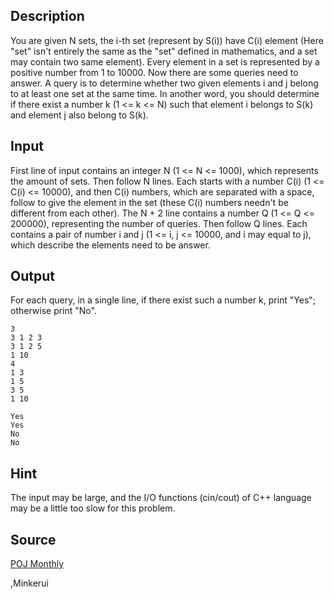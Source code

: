 <h2>Description</h2><p>You are given N sets, the i-th set (represent by S(i)) have C(i) element (Here "set" isn't entirely the same as the "set" defined in mathematics, and a set may contain two same element). Every element in a set is represented by a positive number from 1 to 10000. Now there are some queries need to answer. A query is to determine whether two given elements i and j belong to at least one set at the same time. In another word, you should determine if there exist a number k (1 &lt;= k &lt;= N) such that element i belongs to S(k) and element j also belong to S(k). </p><h2>Input</h2><p>First line of input contains an integer N (1 &lt;= N &lt;= 1000), which represents the amount of sets. Then follow N lines. Each starts with a number C(i) (1 &lt;= C(i) &lt;= 10000), and then C(i) numbers, which are separated with a space, follow to give the element in the set (these C(i) numbers needn't be different from each other). The N + 2 line contains a number Q (1 &lt;= Q &lt;= 200000), representing the number of queries. Then follow Q lines. Each contains a pair of number i and j (1 &lt;= i, j &lt;= 10000, and i may equal to j), which describe the elements need to be answer.</p><h2>Output</h2><p>For each query, in a single line, if there exist such a number k, print "Yes"; otherwise print "No".</p><pre><code class="language-input1">3
3 1 2 3
3 1 2 5
1 10
4
1 3
1 5
3 5
1 10
</code></pre><pre><code class="language-output1">Yes
Yes
No
No
</code></pre><h2>Hint</h2><p>The input may be large, and the I/O functions (cin/cout) of C++ language may be a little too slow for this problem.</p><h2>Source</h2><a href="searchproblem?field=source&amp;key=POJ+Monthly">POJ Monthly</a><p>,Minkerui</p>